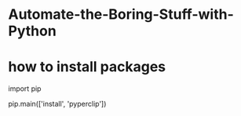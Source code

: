 # Automate-the-Boring-Stuff-with-Python
# how to install packages
import pip

pip.main(['install', 'pyperclip'])
